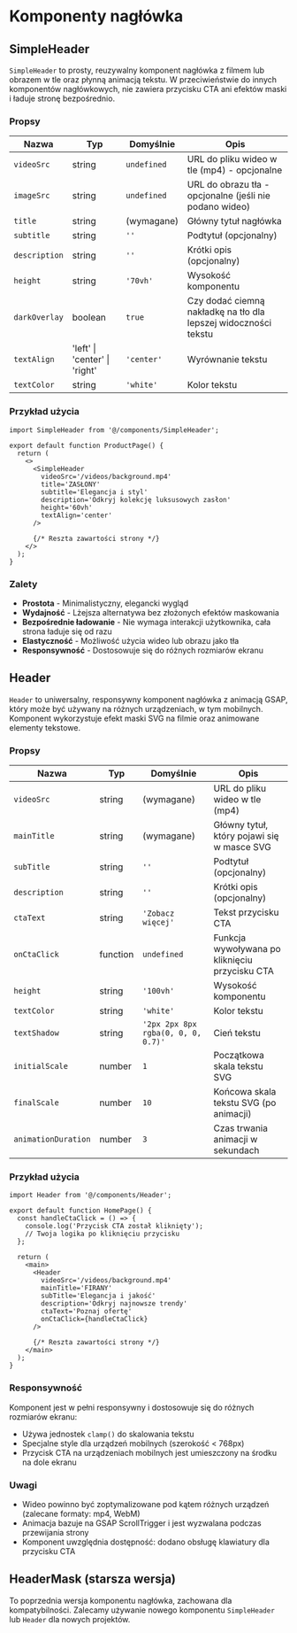 # Komponenty nagłówka

## SimpleHeader

`SimpleHeader` to prosty, reuzywalny komponent nagłówka z filmem lub obrazem w tle oraz płynną animacją tekstu. W przeciwieństwie do innych komponentów nagłówkowych, nie zawiera przycisku CTA ani efektów maski i ładuje stronę bezpośrednio.

### Propsy

| Nazwa         | Typ                           | Domyślnie   | Opis                                                            |
| ------------- | ----------------------------- | ----------- | --------------------------------------------------------------- |
| `videoSrc`    | string                        | `undefined` | URL do pliku wideo w tle (mp4) - opcjonalne                     |
| `imageSrc`    | string                        | `undefined` | URL do obrazu tła - opcjonalne (jeśli nie podano wideo)         |
| `title`       | string                        | (wymagane)  | Główny tytuł nagłówka                                           |
| `subtitle`    | string                        | `''`        | Podtytuł (opcjonalny)                                           |
| `description` | string                        | `''`        | Krótki opis (opcjonalny)                                        |
| `height`      | string                        | `'70vh'`    | Wysokość komponentu                                             |
| `darkOverlay` | boolean                       | `true`      | Czy dodać ciemną nakładkę na tło dla lepszej widoczności tekstu |
| `textAlign`   | 'left' \| 'center' \| 'right' | `'center'`  | Wyrównanie tekstu                                               |
| `textColor`   | string                        | `'white'`   | Kolor tekstu                                                    |

### Przykład użycia

```tsx
import SimpleHeader from '@/components/SimpleHeader';

export default function ProductPage() {
  return (
    <>
      <SimpleHeader
        videoSrc='/videos/background.mp4'
        title='ZASŁONY'
        subtitle='Elegancja i styl'
        description='Odkryj kolekcję luksusowych zasłon'
        height='60vh'
        textAlign='center'
      />

      {/* Reszta zawartości strony */}
    </>
  );
}
```

### Zalety

- **Prostota** - Minimalistyczny, elegancki wygląd
- **Wydajność** - Lżejsza alternatywa bez złożonych efektów maskowania
- **Bezpośrednie ładowanie** - Nie wymaga interakcji użytkownika, cała strona ładuje się od razu
- **Elastyczność** - Możliwość użycia wideo lub obrazu jako tła
- **Responsywność** - Dostosowuje się do różnych rozmiarów ekranu

## Header

`Header` to uniwersalny, responsywny komponent nagłówka z animacją GSAP, który może być używany na różnych urządzeniach, w tym mobilnych. Komponent wykorzystuje efekt maski SVG na filmie oraz animowane elementy tekstowe.

### Propsy

| Nazwa               | Typ      | Domyślnie                          | Opis                                           |
| ------------------- | -------- | ---------------------------------- | ---------------------------------------------- |
| `videoSrc`          | string   | (wymagane)                         | URL do pliku wideo w tle (mp4)                 |
| `mainTitle`         | string   | (wymagane)                         | Główny tytuł, który pojawi się w masce SVG     |
| `subTitle`          | string   | `''`                               | Podtytuł (opcjonalny)                          |
| `description`       | string   | `''`                               | Krótki opis (opcjonalny)                       |
| `ctaText`           | string   | `'Zobacz więcej'`                  | Tekst przycisku CTA                            |
| `onCtaClick`        | function | `undefined`                        | Funkcja wywoływana po kliknięciu przycisku CTA |
| `height`            | string   | `'100vh'`                          | Wysokość komponentu                            |
| `textColor`         | string   | `'white'`                          | Kolor tekstu                                   |
| `textShadow`        | string   | `'2px 2px 8px rgba(0, 0, 0, 0.7)'` | Cień tekstu                                    |
| `initialScale`      | number   | `1`                                | Początkowa skala tekstu SVG                    |
| `finalScale`        | number   | `10`                               | Końcowa skala tekstu SVG (po animacji)         |
| `animationDuration` | number   | `3`                                | Czas trwania animacji w sekundach              |

### Przykład użycia

```tsx
import Header from '@/components/Header';

export default function HomePage() {
  const handleCtaClick = () => {
    console.log('Przycisk CTA został kliknięty');
    // Twoja logika po kliknięciu przycisku
  };

  return (
    <main>
      <Header
        videoSrc='/videos/background.mp4'
        mainTitle='FIRANY'
        subTitle='Elegancja i jakość'
        description='Odkryj najnowsze trendy'
        ctaText='Poznaj ofertę'
        onCtaClick={handleCtaClick}
      />

      {/* Reszta zawartości strony */}
    </main>
  );
}
```

### Responsywność

Komponent jest w pełni responsywny i dostosowuje się do różnych rozmiarów ekranu:

- Używa jednostek `clamp()` do skalowania tekstu
- Specjalne style dla urządzeń mobilnych (szerokość < 768px)
- Przycisk CTA na urządzeniach mobilnych jest umieszczony na środku na dole ekranu

### Uwagi

- Wideo powinno być zoptymalizowane pod kątem różnych urządzeń (zalecane formaty: mp4, WebM)
- Animacja bazuje na GSAP ScrollTrigger i jest wyzwalana podczas przewijania strony
- Komponent uwzględnia dostępność: dodano obsługę klawiatury dla przycisku CTA

## HeaderMask (starsza wersja)

To poprzednia wersja komponentu nagłówka, zachowana dla kompatybilności. Zalecamy używanie nowego komponentu `SimpleHeader` lub `Header` dla nowych projektów.
